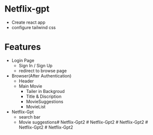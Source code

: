   # Netflix-gpt
  - Create react app
  - configure tailwind css


  # Features

  - Login Page
    - Sign In / Sign Up
    - redirect to browse page
  - Browser(After Authentication)
    - Header
    - Main Movie
        - Tailer in Backgroud
        - Title & Discription
        - MovieSuggestions
        - MovieList
 - Netflix-Gpt
    - search bar
    - Movie suggestions#   N e t f l i x - G p t 2  
 #   N e t f l i x - G p t 2  
 #   N e t f l i x - G p t 2  
 #   N e t f l i x - G p t 2  
 #   N e t f l i x - G p t 2  
 